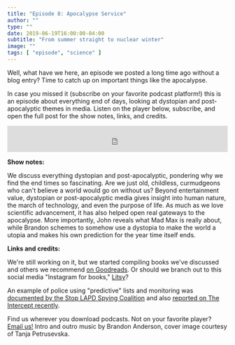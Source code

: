 ```yaml
---
title: "Episode 8: Apocalypse Service"
author: ""
type: ""
date: 2019-06-19T16:00:00-04:00
subtitle: "From summer straight to nuclear winter"
image: ""
tags: [ "episode", "science" ]
---
```


Well, what have we here, an episode we posted a long time ago without a blog entry? Time to catch up on important things like the apocalypse.

In case you missed it (subscribe on your favorite podcast platform!) this is an episode about everything end of days, looking at dystopian and post-apocalyptic themes in media. Listen on the player below, subscribe, and open the full post for the show notes, links, and credits.

<p>
<iframe src="https://pinecast.com/player/b66e6bcd-781c-414c-9992-62977aec10e3?theme=minimal" seamless height="60" style="border:0" class="pinecast-embed" frameborder="0" width="100%"></iframe>

<!--more-->

**Show notes:**

We discuss everything dystopian and post-apocalyptic, pondering why we find the end times so fascinating. Are we just old, childless, curmudgeons who can't believe a world would go on without us? Beyond entertainment value, dystopian or post-apocalyptic media gives insight into human nature, the march of technology, and even the purpose of life. As much as we love scientific advancement, it has also helped open real gateways to the apocalypse. More importantly, John reveals what Mad Max is really about, while Brandon schemes to somehow use a dystopia to make the world a utopia and makes his own prediction for the year time itself ends.

**Links and credits:**

We're still working on it, but we started compiling books we've discussed and others we recommend [on Goodreads]( https://www.goodreads.com/tangentspace). Or should we branch out to this social media "Instagram for books," [Litsy](https://litsy.com/)?

An example of police using "predictive" lists and monitoring was [documented by the Stop LAPD Spying Coalition](https://stoplapdspying.org/before-the-bullet-hits-the-body-dismantling-predictive-policing-in-los-angeles/) and also [reported on The Intercept recently](https://theintercept.com/2018/05/11/predictive-policing-surveillance-los-angeles/).

Find us wherever you download podcasts. Not on your favorite player? [Email us!](mailto:tangentspace@protonmail.com) Intro and outro music by Brandon Anderson, cover image courtesy of Tanja Petrusevska.
